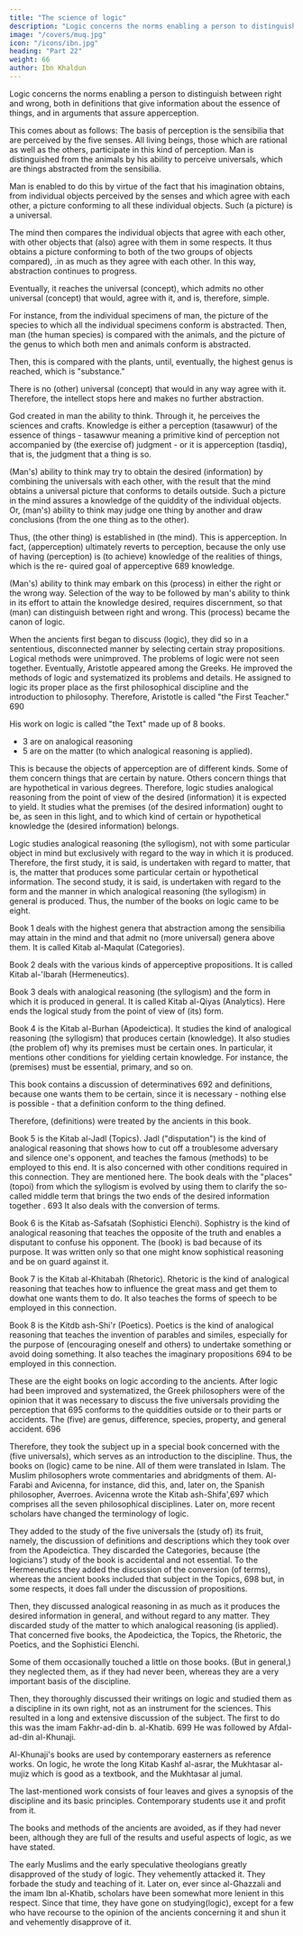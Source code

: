 ```yaml
---
title: "The science of logic"
description: "Logic concerns the norms enabling a person to distinguish between right and wrong, both in definitions that give information about the essence of things, and in arguments that assure apperception"
image: "/covers/muq.jpg"
icon: "/icons/ibn.jpg"
heading: "Part 22"
weight: 66
author: Ibn Khaldun
---
```




Logic concerns the norms enabling a person to distinguish between right and wrong, both in definitions that give information about the essence of things, and in arguments that assure apperception.

This <!-- 687 --> comes about as follows: The basis of perception is the sensibilia that are perceived by the five senses. All living beings, those which are rational as well as the others, participate in this kind of perception. Man is distinguished from the animals by his ability to perceive universals, which are things abstracted from the sensibilia. 

Man is enabled to do this by virtue of the fact that his imagination obtains, from individual objects perceived by the senses and which agree with each other, a picture conforming to all these individual objects. Such (a picture) is a universal. 

The mind then compares the individual objects that agree with each other, with other objects that (also) agree with them in some respects. It thus obtains a picture conforming to both of the two groups of objects compared), .in as much as
they agree with each other. In this way, abstraction continues to progress. 

Eventually, it reaches the universal (concept), which admits no other universal (concept) that would, agree with it, and is, therefore, simple.

For instance, from the individual specimens of man, the picture of the species to which all the individual specimens conform is abstracted. Then, man (the human species) is compared with the animals, and the picture of the genus to which both men and animals conform is abstracted. 

Then, this is compared with the plants, until, eventually, the highest genus is reached, which is "substance." <!-- 688  -->

There is no (other) universal (concept) that would in any way agree with it. Therefore, the intellect stops here and makes no further abstraction.

God created in man the ability to think. Through it, he perceives the sciences and crafts. Knowledge is either a perception (tasawwur) of the essence of things - tasawwur meaning a primitive kind of perception not accompanied by (the exercise of) judgment - or it is apperception (tasdiq), that is, the judgment that a thing is so. 

(Man's) ability to think may try to obtain the desired (information) by combining the universals with each other, with the result that the mind obtains a universal picture that conforms to details outside. Such a picture in the mind assures
a knowledge of the quiddity of the individual objects. Or, (man's) ability to think
may judge one thing by another and draw conclusions (from the one thing as to the
other). 

Thus, (the other thing) is established in (the mind). This is apperception. In fact, (apperception) ultimately reverts to perception, because the only use of having (perception) is (to achieve) knowledge of the realities of things, which is the re-
quired goal of apperceptive 689 knowledge.


(Man's) ability to think may embark on this (process) in either the right or
the wrong way. Selection of the way to be followed by man's ability to think in its
effort to attain the knowledge desired, requires discernment, so that (man) can
distinguish between right and wrong. This (process) became the canon of logic.

When the ancients first began to discuss (logic), they did so in a sententious, disconnected manner by selecting certain stray propositions. Logical methods were
unimproved. The problems of logic were not seen together. Eventually, Aristotle appeared among the Greeks. He improved the methods of logic and systematized its
problems and details. He assigned to logic its proper place as the first philosophical discipline and the introduction to philosophy. Therefore, Aristotle is called "the First Teacher." 690 

His work on logic is called "the Text" made up of 8 books. 
- 3 are on analogical reasoning
- 5 are on the matter (to which analogical reasoning is applied).

This is because the objects of apperception are of different kinds. Some of them concern things that are certain by nature. Others concern things that are hypothetical in various degrees. Therefore, logic studies analogical reasoning from the point of view of the desired (information) it is expected to yield. It studies what the premises (of the desired information) ought to be, as seen in this light, and to which kind of certain or hypothetical knowledge the (desired information) belongs. 

Logic studies analogical reasoning (the syllogism), not with some particular object in mind but exclusively with regard to the way in which it is produced. Therefore, the first study, it is said, is undertaken with regard to matter, that is, the matter that produces some particular certain or hypothetical information. The second study, it is said, is undertaken with regard to the form and the manner in which analogical reasoning (the syllogism) in general is produced. Thus, the number of the books on logic came to be eight.

Book 1 deals with the highest genera that abstraction among the sensibilia may attain in the mind and that admit no (more universal) genera above them. It is called Kitab al-Maqulat (Categories).

Book 2 deals with the various kinds of apperceptive propositions. It is called Kitab al-'Ibarah (Hermeneutics).

Book 3 deals with analogical reasoning (the syllogism) and the form in which it is produced in general. It is called Kitab al-Qiyas (Analytics). Here ends
the logical study from the point of view of (its) form. 

Book 4 is the Kitab al-Burhan (Apodeictica). It studies the kind of analogical reasoning (the syllogism) that produces certain (knowledge). It also
studies (the problem of) why its premises must be certain ones. In particular, it
mentions other conditions for yielding certain knowledge. For instance, the
(premises) must be essential, primary, and so on. 

This book contains a discussion of determinatives 692 and definitions, because one wants them to be certain, since it is necessary - nothing else is possible - that a definition conform to the thing defined.

Therefore, (definitions) were treated by the ancients in this book.

Book 5 is the Kitab al-Jadl (Topics). Jadl ("disputation") is the kind of analogical reasoning that shows how to cut off a troublesome adversary and
silence one's opponent, and teaches the famous (methods) to be employed to this
end. It is also concerned with other conditions required in this connection. They are
mentioned here. The book deals with the "places" (topoi) from which the syllogism
is evolved by using them to clarify the so-called middle term that brings the two
ends of the desired information together . 693 It also deals with the conversion of
terms.

Book 6 is the Kitab as-Safsatah (Sophistici Elenchi). Sophistry is the kind of analogical reasoning that teaches the opposite of the truth and enables a
disputant to confuse his opponent. The (book) is bad because of its purpose. It was written only so that one might know sophistical reasoning and be on guard against it. 

Book 7 is the Kitab al-Khitabah (Rhetoric). Rhetoric is the kind of analogical reasoning that teaches how to influence the great mass and get them to dowhat one wants them to do. It also teaches the forms of speech to be employed in this connection.

Book 8 is the Kitdb ash-Shi'r (Poetics). Poetics is the kind of analogical reasoning that teaches the invention of parables and similes, especially
for the purpose of (encouraging oneself and others) to undertake something or avoid doing something. It also teaches the imaginary propositions 694 to be employed in this connection.


These are the eight books on logic according to the ancients. After logic had been improved and systematized, the Greek philosophers were of the opinion that it
was necessary to discuss the five universals providing the perception that 695 conforms to the quiddities outside or to their parts or accidents. The (five) are
genus, difference, species, property, and general accident. 696 

Therefore, they took the subject up in a special book concerned with the (five universals), which serves as an introduction to the discipline. Thus, the books on (logic) came to be nine. All of them were translated in Islam. The Muslim philosophers wrote commentaries and abridgments of them. Al-Farabi and Avicenna, for instance, did this, and, later on, the Spanish philosopher, Averroes. Avicenna wrote the Kitab ash-Shifa',697 which comprises all the seven philosophical disciplines.
Later on, more recent scholars have changed the terminology of logic. 

They added to the study of the five universals the (study of) its fruit, namely, the discussion of definitions and descriptions which they took over from the
Apodeictica. They discarded the Categories, because (the logicians') study of the book is accidental and not essential. To the Hermeneutics they added the discussion
of the conversion (of terms), whereas the ancient books included that subject in the Topics, 698 but, in some respects, it does fall under the discussion of propositions.

Then, they discussed analogical reasoning in as much as it produces the desired information in general, and without regard to any matter. They discarded study of the matter to which analogical reasoning (is applied). That concerned five books, the Apodeictica, the Topics, the Rhetoric, the Poetics, and the Sophistici Elenchi. 

Some of them occasionally touched a little on those books. (But in general,) they neglected them, as if they had never been, whereas they are a very important
basis of the discipline.

Then, they thoroughly discussed their writings on logic and studied them as a discipline in its own right, not as an instrument for the sciences. This resulted in a
long and extensive discussion of the subject. The first to do this was the imam Fakhr-ad-din b. al-Khatib. 699 He was followed by Afdal-ad-din al-Khunaji. <!-- 700  -->

Al-Khunaji's books are used by contemporary easterners as reference works. On logic, he wrote the long Kitab Kashf al-asrar, the Mukhtasar al-mujiz which is good as a textbook, and the Mukhtasar al jumal. <!-- 701  -->

The last-mentioned work consists of four leaves and gives a synopsis of the discipline and its basic principles. Contemporary students use it and profit from it.

The books and methods of the ancients are avoided, as if they had never been, although they are full of the results and useful aspects of logic, as we have stated.

The early Muslims and the early speculative theologians greatly disapproved of the study of logic. They vehemently attacked it. They forbade the study and teaching of it. Later on, ever since al-Ghazzali and the imam Ibn al-Khatib, scholars have been somewhat more lenient in this respect. Since that time, they have gone on studying(logic), except for a few who have recourse to the opinion of the ancients concerning it and shun it and vehemently disapprove of it.

<!-- Let us explain on what the acceptance or rejection of (logic) depends, so that
it will be known what scholars have in mind with their different opinions. This
comes about as follows= -->

